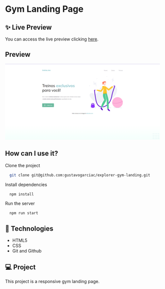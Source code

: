 
# Gym Landing Page

## ✨ Live Preview
You can access the live preview clicking [here](https://gustavogarciac.github.io/explorer-gym-landing/).
## Preview

![App Screenshot](./assets/thumbnail.png)


## How can I use it?

Clone the project

```bash
  git clone git@github.com:gustavogarciac/explorer-gym-landing.git
```

Install dependencies

```bash
  npm install
```

Run the server

```bash
  npm run start
```


## 🚀 Technologies

- HTML5
- CSS
- Git and Github

## 💻 Project
This project is a responsive gym landing page.

